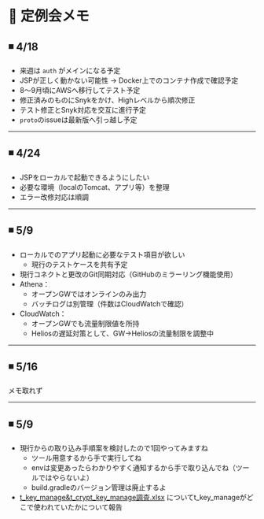 
# 📆 定例会メモ

## ◾ 4/18

- 来週は `auth` がメインになる予定  
- JSPが正しく動かない可能性 → Docker上でのコンテナ作成で確認予定  
- 8〜9月頃にAWSへ移行してテスト予定  
- 修正済みのものにSnykをかけ、Highレベルから順次修正  
- テスト修正とSnyk対応を交互に進行予定  
- `proto`のissueは最新版へ引っ越し予定  

---

## ◾ 4/24

- JSPをローカルで起動できるようにしたい  
- 必要な環境（localのTomcat、アプリ等）を整理  
- エラー改修対応は順調  

---

## ◾ 5/9

- ローカルでのアプリ起動に必要なテスト項目が欲しい  
  - 現行のテストケースを共有予定  
- 現行コネクトと更改のGit同期対応（GitHubのミラーリング機能使用）  
- Athena：
  - オープンGWではオンラインのみ出力  
  - バッチログは別管理（件数はCloudWatchで確認）  
- CloudWatch：
  - オープンGWでも流量制限値を所持  
  - Heliosの遅延対策として、GW→Heliosの流量制限を調整中  

---

## ◾ 5/16

メモ取れず

---

## ◾ 5/9

- 現行からの取り込み手順案を検討したので1回やってみますね
  - ツール用意するから手で実行してね
  - envは変更あったらわかりやすく通知するから手で取り込んでね（ツールではやらないよ）
  - build.gradleのバージョン管理は廃止するよ
- [t_key_manage&t_crypt_key_manage調査.xlsx](https://csnetportal.sharepoint.com/:x:/r/sites/external-pj-4149/Shared%20Documents/%E3%82%B3%E3%83%8D%E3%82%AF%E3%83%88%E6%9B%B4%E6%94%B9/40_%E8%B3%87%E6%96%99%E7%BD%AE%E3%81%8D%E5%A0%B4/20250515_t_key_manage%26t_crypt_key_manage%E3%81%A7%E7%AE%A1%E7%90%86%E3%81%97%E3%81%A6%E3%81%84%E3%82%8B%E5%86%85%E5%AE%B9%E8%AA%BF%E6%9F%BB/t_key_manage%26t_crypt_key_manage%E8%AA%BF%E6%9F%BB.xlsx?d=w2d5783d3939040ef8d2761f39c393fef&csf=1&web=1&e=Gtk5kR) についてt_key_manageがどこで使われていたかについて報告


